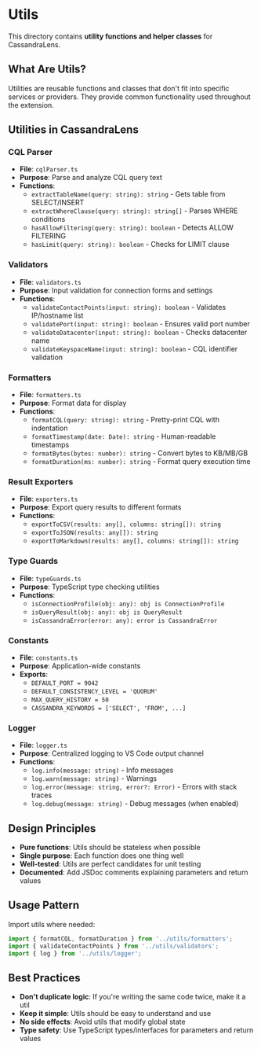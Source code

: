 # Utils

This directory contains **utility functions and helper classes** for CassandraLens.

## What Are Utils?

Utilities are reusable functions and classes that don't fit into specific services or providers. They provide common functionality used throughout the extension.

## Utilities in CassandraLens

### CQL Parser
- **File**: `cqlParser.ts`
- **Purpose**: Parse and analyze CQL query text
- **Functions**:
  - `extractTableName(query: string): string` - Gets table from SELECT/INSERT
  - `extractWhereClause(query: string): string[]` - Parses WHERE conditions
  - `hasAllowFiltering(query: string): boolean` - Detects ALLOW FILTERING
  - `hasLimit(query: string): boolean` - Checks for LIMIT clause

### Validators
- **File**: `validators.ts`
- **Purpose**: Input validation for connection forms and settings
- **Functions**:
  - `validateContactPoints(input: string): boolean` - Validates IP/hostname list
  - `validatePort(input: string): boolean` - Ensures valid port number
  - `validateDatacenter(input: string): boolean` - Checks datacenter name
  - `validateKeyspaceName(input: string): boolean` - CQL identifier validation

### Formatters
- **File**: `formatters.ts`
- **Purpose**: Format data for display
- **Functions**:
  - `formatCQL(query: string): string` - Pretty-print CQL with indentation
  - `formatTimestamp(date: Date): string` - Human-readable timestamps
  - `formatBytes(bytes: number): string` - Convert bytes to KB/MB/GB
  - `formatDuration(ms: number): string` - Format query execution time

### Result Exporters
- **File**: `exporters.ts`
- **Purpose**: Export query results to different formats
- **Functions**:
  - `exportToCSV(results: any[], columns: string[]): string`
  - `exportToJSON(results: any[]): string`
  - `exportToMarkdown(results: any[], columns: string[]): string`

### Type Guards
- **File**: `typeGuards.ts`
- **Purpose**: TypeScript type checking utilities
- **Functions**:
  - `isConnectionProfile(obj: any): obj is ConnectionProfile`
  - `isQueryResult(obj: any): obj is QueryResult`
  - `isCassandraError(error: any): error is CassandraError`

### Constants
- **File**: `constants.ts`
- **Purpose**: Application-wide constants
- **Exports**:
  - `DEFAULT_PORT = 9042`
  - `DEFAULT_CONSISTENCY_LEVEL = 'QUORUM'`
  - `MAX_QUERY_HISTORY = 50`
  - `CASSANDRA_KEYWORDS = ['SELECT', 'FROM', ...]`

### Logger
- **File**: `logger.ts`
- **Purpose**: Centralized logging to VS Code output channel
- **Functions**:
  - `log.info(message: string)` - Info messages
  - `log.warn(message: string)` - Warnings
  - `log.error(message: string, error?: Error)` - Errors with stack traces
  - `log.debug(message: string)` - Debug messages (when enabled)

## Design Principles

- **Pure functions**: Utils should be stateless when possible
- **Single purpose**: Each function does one thing well
- **Well-tested**: Utils are perfect candidates for unit testing
- **Documented**: Add JSDoc comments explaining parameters and return values

## Usage Pattern

Import utils where needed:

```typescript
import { formatCQL, formatDuration } from '../utils/formatters';
import { validateContactPoints } from '../utils/validators';
import { log } from '../utils/logger';
```

## Best Practices

- **Don't duplicate logic**: If you're writing the same code twice, make it a util
- **Keep it simple**: Utils should be easy to understand and use
- **No side effects**: Avoid utils that modify global state
- **Type safety**: Use TypeScript types/interfaces for parameters and return values
